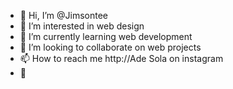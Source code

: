 - 👋 Hi, I’m @Jimsontee
- 👀 I’m interested in web design 
- 🌱 I’m currently learning web development 
- 💞️ I’m looking to collaborate on web projects 
- 📫 How to reach me http://Ade Sola on instagram 
- 🤗 
<!---
Jimsontee/Jimsontee is a ✨ special ✨ repository because its `README.md` (this file) appears on your GitHub profile.
You can click the Preview link to take a look at your changes.
--->
